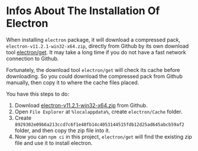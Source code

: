# Infos About The Installation Of Electron

When installing `electron` package, it will download a compressed pack, `electron-v11.2.1-win32-x64.zip`, directly from Github by its own download tool [electron/get](https://github.com/electron/get). It may take a long time if you do not have a fast network connection to Github.

Fortunately, the download tool `electron/get` will check its cache before downloading. So you could download the compressed pack from Github manually, then copy it to where the cache files placed.

You have this steps to do:
1. Download [electron-v11.2.1-win32-x64.zip](https://github.com/electron/electron/releases/download/v11.2.1/electron-v11.2.1-win32-x64.zip) from Github.
2. Open `File Explorer` at `%localappdata%`, create `electron/Cache` folder.
3. Create `8929302e09b6a213ccd7c6f1e48fb14c4053144515fdb12d25ad645abcb59af2` folder, and then copy the zip file into it.
4. Now you can `npm ci` in this project, `electron/get` will find the existing zip file and use it to install electron.
